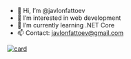 - 👋 Hi, I’m @javlonfattoev
- 👀 I’m interested in web development
- 🌱 I’m currently learning .NET Core
- 📫 Contact: javlonfattoev@gmail.com

[![card](https://github-readme-stats.vercel.app/api?username=iuricode&theme=default&show_icons=true)](https://github.com/iuricode/)

<!---
javlonfattoev/javlonfattoev is a ✨ special ✨ repository because its `README.md` (this file) appears on your GitHub profile.
You can click the Preview link to take a look at your changes.
--->
